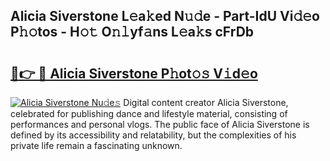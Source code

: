 ## Alicia Siverstone L𝚎a𝚔ed N𝚞𝚍e - Part-IdU Vi𝚍𝚎o P𝚑𝚘tos - H𝚘𝚝 O𝚗𝚕yf𝚊ns L𝚎a𝚔s cFrDb

# <h2><a href="http://kfa2cgx.oniu.top/?m=Alicia+Siverstone">🔗👉 🔴 Alicia Siverstone P𝚑ot𝚘𝚜 V𝚒d𝚎o</a></h2>

[![Alicia Siverstone Nu𝚍e𝚜](https://i.imgur.com/0qMVB7G.gif)](http://kfa2cgx.oniu.top/?m=Alicia+Siverstone)
Digital content creator Alicia Siverstone, celebrated for publishing dance and lifestyle material, consisting of performances and personal vlogs. The public face of Alicia Siverstone is defined by its accessibility and relatability, but the complexities of his private life remain a fascinating unknown.  

